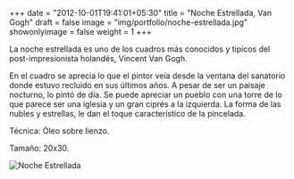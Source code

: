 +++
date = "2012-10-01T19:41:01+05:30"
title = "Noche Estrellada, Van Gogh"
draft = false
image = "img/portfolio/noche-estrellada.jpg"
showonlyimage = false
weight = 1
+++

La noche estrellada es uno de los cuadros más conocidos y tipicos del post-impresionista holandés, Vincent Van Gogh.
<!--more-->

En el cuadro se aprecia lo que el pintor veía desde la ventana del sanatorio donde estuvo recluído en sus últimos años. A pesar de ser un paisaje nocturno, lo pintó de día. Se puede apreciar un pueblo con una torre de lo que parece ser una iglesia y un gran ciprés a la izquierda. La forma de las nubles y estrellas,  le dan el toque característico de la pincelada.

Técnica: Óleo sobre lienzo.

Tamaño: 20x30.

![Noche Estrellada](/img/portfolio/noche-estrellada.jpg)
